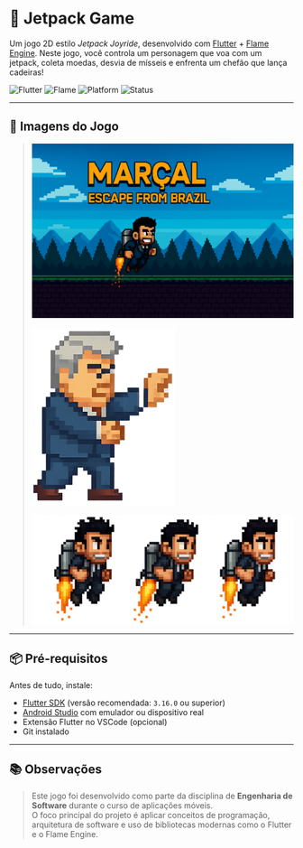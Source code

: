 # 🚀 Jetpack Game

Um jogo 2D estilo *Jetpack Joyride*, desenvolvido com [Flutter](https://flutter.dev/) + [Flame Engine](https://flame-engine.org/). Neste jogo, você controla um personagem que voa com um jetpack, coleta moedas, desvia de mísseis e enfrenta um chefão que lança cadeiras!



![Flutter](https://img.shields.io/badge/flutter-3.0+-blue?logo=flutter)
![Flame](https://img.shields.io/badge/flame-1.0+-orange?logo=flame)
![Platform](https://img.shields.io/badge/platform-android-blue)
![Status](https://img.shields.io/badge/status-em%20desenvolvimento-yellow)

---

## 📸 Imagens do Jogo

> ![screenshot](assets/images/background/main_menu_background.png)
> 
> ![screenshot](assets/images/boss/boss1.png)
>
> ![screenshot](assets/images/player/player.png)

---

## 📦 Pré-requisitos

Antes de tudo, instale:

- [Flutter SDK](https://docs.flutter.dev/get-started/install) (versão recomendada: `3.16.0` ou superior)
- [Android Studio](https://developer.android.com/studio) com emulador ou dispositivo real
- Extensão Flutter no VSCode (opcional)
- Git instalado

---


## 📚 Observações

> Este jogo foi desenvolvido como parte da disciplina de **Engenharia de Software** durante o curso de aplicações móveis.  
> O foco principal do projeto é aplicar conceitos de programação, arquitetura de software e uso de bibliotecas modernas como o Flutter e o Flame Engine.
